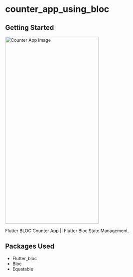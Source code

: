 # counter_app_using_bloc

## Getting Started

<img src="https://github.com/azix-khan/Counter-App-Using-Bloc/assets/138978130/b725866a-f4fa-4ea3-bad8-997b184aeb44" alt="Counter App Image" height="600" width="300">


Flutter BLOC Counter App || Flutter Bloc State Management.

## Packages Used

- Flutter_bloc
- Bloc
- Equatable

